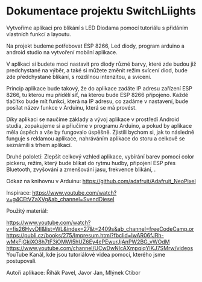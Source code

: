 # Dokumentace projektu SwitchLiights

 Vytvoříme aplikaci pro blikání s LED Diodama pomocí tutoriálu s přidáním vlastních funkcí a layoutu.

 Na projekt budeme potřebovat ESP 8266, Led diody, program arduino a android studio na vytvoření mobilní aplikace.

 V aplikaci si budete moci nastavit pro diody různé barvy, které zde budou již predchystané na výběr, a také si můžete změnit režim svícení diod, bude zde předchystané blikání, s rozdílnou intenzitou, a svícení.

 Princip aplikace bude takový, že do aplikace zadáte IP adresu zařízení ESP 8266, tu kterou mu přídělí síť, na kterou bude ESP 8266 připojeno. Každé tlačítko bude mít funkci, která na IP adresu, co zadáme v nastavení, bude posílat název funkce v Arduinu, která se má provést.


 Díky aplikaci se naučíme základy a vývoj aplikace v prostředí Android studia, zopakujeme si a přiučíme v programu Arduino, a pokud by aplikace měla úspěch a vše by fungovalo úspěšně. Zjistili bychom si, jak to následně funguje s reklamou aplikace, nahráváním aplikace do storu a celkově se seznámili s trhem aplikací.


Druhé pololetí: Zlepšit celkový vzhled aplikace, vybírání barev pomocí color pickeru, režim, který bude blikat do rytmu hudby, připojení ESP přes Bluetooth, zvyšování a zmenšování jasu, frekvence blikání, .


Odkaz na knihovnu v Arduinu: https://github.com/adafruit/Adafruit_NeoPixel


Inspirace: https://www.youtube.com/watch?v=g4CEtVZaXVg&ab_channel=SvendDiesel


Použitý materiál: 

https://www.youtube.com/watch?v=fis26HvvDII&list=WL&index=27&t=2409s&ab_channel=freeCodeCamp.or
https://publi.cz/books/275/Impresum.html?fbclid=IwAR06fJRh-wMkFjGkiXO8h7tF3iOMWl5hUZ6Ey4ePEwurJjAnPW2BG_vWOdM
https://www.youtube.com/channel/UCwDwNIcAXmpqiqYlKJ7SMrw/videos YouTube Kanál, kde jsou tutoriálové videa pomocí, kterého jsme postupovali.

Autoři aplikace:
    Řihák Pavel,
    Javor Jan,
    Mlýnek Ctibor
 



 
